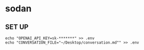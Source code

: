 # sodan

## SET UP
```
echo "OPENAI_API_KEY=sk-*******" >> .env
echo "CONVERSATION_FILE="~/Desktop/conversation.md"" >> .env
```